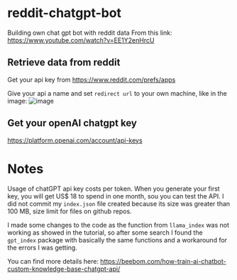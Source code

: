 # reddit-chatgpt-bot
Building own chat gpt bot with reddit data
From this link: https://www.youtube.com/watch?v=EE1Y2enHrcU

## Retrieve data from reddit
Get your api key from https://www.reddit.com/prefs/apps

Give your api a name and set `redirect url` to your own machine, like in the image:
![image](https://user-images.githubusercontent.com/29816118/226233086-0febcace-db07-47ab-b01a-043b34dba90d.png)

## Get your openAI chatgpt key
https://platform.openai.com/account/api-keys

# Notes
Usage of chatGPT api key costs per token. When you generate your first key, you will get US$ 18 to spend in one month, sou you can test the API.
I did not commit my `index.json` file created because its size was greater than 100 MB, size limit for files on github repos.

I made some changes to the code as the function from `llama_index` was not working as showed in the tutorial, so after some search I found the `gpt_index` package with basically the same functions and a workaround for the errors I was getting.

You can find more details here: https://beebom.com/how-train-ai-chatbot-custom-knowledge-base-chatgpt-api/